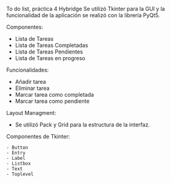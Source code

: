 To do list, práctica 4 Hybridge
Se utilizó Tkinter para la GUI y la funcionalidad de la aplicación se realizó con la librería PyQt5.

Componentes:

- Lista de Tareas
- Lista de Tareas Completadas
- Lista de Tareas Pendientes
- Lista de Tareas en progreso

Funcionalidades:

- Añadir tarea
- Eliminar tarea
- Marcar tarea como completada
- Marcar tarea como pendiente

Layout Managment:

- Se utilizó Pack y Grid para la estructura de la interfaz.

Componentes de Tkinter:
    
    - Button
    - Entry
    - Label
    - Listbox
    - Text
    - Toplevel
    

